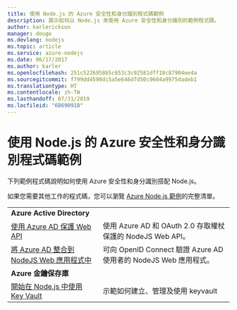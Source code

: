 ```yaml
---
title: 使用 Node.js 的 Azure 安全性和身分識別程式碼範例
description: 展示如何以 Node.js 來使用 Azure 安全性和身分識別的範例程式碼。
author: karlerickson
manager: douge
ms.devlang: nodejs
ms.topic: article
ms.service: azure-nodejs
ms.date: 06/17/2017
ms.author: karler
ms.openlocfilehash: 251c5226958b5c653c3c92581dff18c87904ee4a
ms.sourcegitcommit: f799dd4590dc5a5e646d7d50c9604a9975dadeb1
ms.translationtype: HT
ms.contentlocale: zh-TW
ms.lasthandoff: 07/31/2019
ms.locfileid: "68690918"
---
```

# <a name="azure-security-and-identity-with-nodejs-code-samples"></a>使用 Node.js 的 Azure 安全性和身分識別程式碼範例

下列範例程式碼說明如何使用 Azure 安全性和身分識別搭配 Node.js。

如果您需要其他工作的程式碼，您可以瀏覽 [Azure Node.js 範例](https://azure.microsoft.com/resources/samples/?term=nodejs)的完整清單。

| | |
|---|---|
| **Azure Active Directory** ||
| [使用 Azure AD 保護 Web API](https://azure.microsoft.com/resources/samples/active-directory-node-webapi/) | 使用 Azure AD 和 OAuth 2.0 存取權杖保護的 NodeJS Web API。 |
| [將 Azure AD 整合到 NodeJS Web 應用程式中](https://azure.microsoft.com/resources/samples/active-directory-node-webapp-openidconnect/) | 可向 OpenID Connect 驗證 Azure AD 使用者的 NodeJS Web 應用程式。 |
| **Azure 金鑰保存庫** ||
| [開始在 Node.js 中使用 Key Vault](https://azure.microsoft.com/resources/samples/key-vault-node-getting-started/) | 示範如何建立、管理及使用 keyvault |
